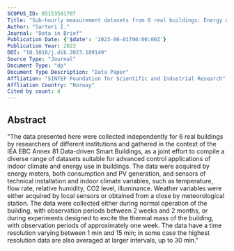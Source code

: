 ```yaml
---
SCOPUS_ID: 85153581707
Title: "Sub-hourly measurement datasets from 6 real buildings: Energy use and indoor climate"
Author: "Sartori I."
Journal: "Data in Brief"
Publication Date: {'$date': '2023-06-01T00:00:00Z'}
Publication Year: 2023
DOI: "10.1016/j.dib.2023.109149"
Source Type: "Journal"
Document Type: "dp"
Document Type Description: "Data Paper"
Affliation: "SINTEF Foundation for Scientific and Industrial Research"
Affliation Country: "Norway"
Cited by count: 4
---
```


## Abstract
"The data presented here were collected independently for 6 real buildings by researchers of different institutions and gathered in the context of the IEA EBC Annex 81 Data-driven Smart Buildings, as a joint effort to compile a diverse range of datasets suitable for advanced control applications of indoor climate and energy use in buildings. The data were acquired by energy meters, both consumption and PV generation, and sensors of technical installation and indoor climate variables, such as temperature, flow rate, relative humidity, CO2 level, illuminance. Weather variables were either acquired by local sensors or obtained from a close by meteorological station. The data were collected either during normal operation of the building, with observation periods between 2 weeks and 2 months, or during experiments designed to excite the thermal mass of the building, with observation periods of approximately one week. The data have a time resolution varying between 1 min and 15 min; in some case the highest resolution data are also averaged at larger intervals, up to 30 min."
